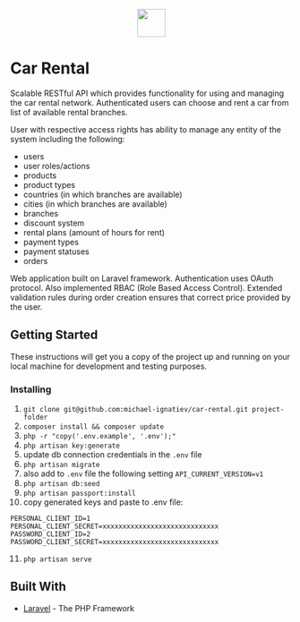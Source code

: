 
<p align="center">
<img src="https://laravel.com/assets/img/components/logo-laravel.svg" height="50">
</p>

# Car Rental

Scalable RESTful API which provides functionality for using and managing the car rental network. Authenticated users can choose and rent a car from list of available rental branches.

User with respective access rights has ability to manage any entity of the system including the following:
* users
* user roles/actions
* products
* product types
* countries (in which branches are available)
* cities (in which branches are available)
* branches
* discount system
* rental plans (amount of hours for rent)
* payment types
* payment statuses
* orders

Web application built on Laravel framework. Authentication uses OAuth protocol. 
Also implemented RBAC (Role Based Access Control).
Extended validation rules during order creation ensures that correct price provided by the user.

## Getting Started

These instructions will get you a copy of the project up and running on your local machine for development and testing purposes.

### Installing

1. `git clone git@github.com:michael-ignatiev/car-rental.git project-folder`
2. `composer install && composer update`
3. `php -r "copy('.env.example', '.env');"`
4. `php artisan key:generate`
5. update db connection credentials in the `.env` file
6. `php artisan migrate`
7. also add to `.env` file the following setting `API_CURRENT_VERSION=v1`
8. `php artisan db:seed`
9. `php artisan passport:install`
10. copy generated keys and paste to .env file:
```
PERSONAL_CLIENT_ID=1
PERSONAL_CLIENT_SECRET=xxxxxxxxxxxxxxxxxxxxxxxxxxxxx
PASSWORD_CLIENT_ID=2
PASSWORD_CLIENT_SECRET=xxxxxxxxxxxxxxxxxxxxxxxxxxxxx
``` 
11. `php artisan serve` 

## Built With

* [Laravel](https://laravel.com/) - The PHP Framework